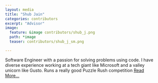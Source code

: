 ```yaml
---
layout: media
title: "Shub Jain"
categories: contributors
excerpt: "Advisor"
image:
  feature: &image contributors/shub_j.png
  path: *image
  teaser: contributors/shub_j_sm.png

---
```


Software Engineer with a passion for solving problems using code. I have diverse experience working at a tech giant like Microsoft and a valley unicorn like Gusto. Runs a really good Puzzle Rush competition
[Read More...](https://www.linkedin.com/in/shubj)
